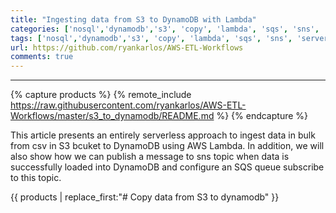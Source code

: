 ```yaml
---
title: "Ingesting data from S3 to DynamoDB with Lambda"
categories: ['nosql','dynamodb','s3', 'copy', 'lambda', 'sqs', 'sns', 'serverless']
tags: ['nosql','dynamodb','s3', 'copy', 'lambda', 'sqs', 'sns', 'serverless']
url: https://github.com/ryankarlos/AWS-ETL-Workflows
comments: true
---
```

___



{% capture products %}
{% remote_include https://raw.githubusercontent.com/ryankarlos/AWS-ETL-Workflows/master/s3_to_dynamodb/README.md %}
{% endcapture %}

This article presents an entirely serverless approach to ingest data in bulk from csv in S3 bcuket to DynamoDB using AWS Lambda.
In addition, we will also show how we can publish a message to sns topic when data is successfully loaded into DynamoDB
and configure an SQS queue subscribe to this topic.

{{ products | replace_first:"# Copy data from S3 to dynamodb"  }}
